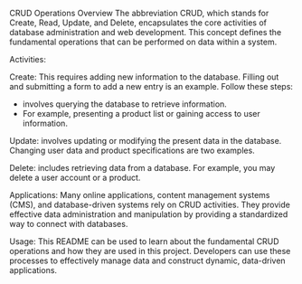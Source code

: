 CRUD Operations Overview
The abbreviation CRUD, which stands for Create, Read, Update, and Delete, encapsulates the core activities of database administration and web development. This concept defines the fundamental operations that can be performed on data within a system.

Activities:

Create:
This requires adding new information to the database.
Filling out and submitting a form to add a new entry is an example.
Follow these steps:
- involves querying the database to retrieve information.
- For example, presenting a product list or gaining access to user information.

Update:
involves updating or modifying the present data in the database.
Changing user data and product specifications are two examples.

Delete:
includes retrieving data from a database.
For example, you may delete a user account or a product.

Applications:
Many online applications, content management systems (CMS), and database-driven systems rely on CRUD activities. They provide effective data administration and manipulation by providing a standardized way to connect with databases.

Usage: 
This README can be used to learn about the fundamental CRUD operations and how they are used in this project. Developers can use these processes to effectively manage data and construct dynamic, data-driven applications.

